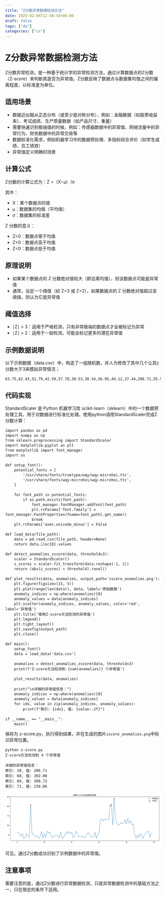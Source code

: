 ```yaml
---
title: "Z分数异常数据检测方法"
date: 2025-02-04T12:48:43+08:00
draft: false
tags: ["da"]
categories: ["cs"]
---
```


# Z分数异常数据检测方法

Z分数异常检测，是一种基于统计学的异常检测方法，通过计算数据点的Z分数（Z-score）来判断其是否为异常值。Z分数反映了数据点与数据集均值之间的偏离程度，以标准差为单位。

## 适用场景

- 数据近似服从正态分布（或至少是对称分布），例如：金融数据（如股票收益率）、考试成绩、生产质量数据（如产品尺寸、重量）
- 需要快速识别极端值的时候，例如：传感器数据中的异常值、网络流量中的异常行为、财务数据中的异常交易等
- 数据标准化需求，例如机器学习中的数据预处理、多指标综合评价（如学生成绩、员工绩效）
- 异常值定义明确的场景

## 计算公式

Z分数的计算公式为：Z =（X−μ）/σ

其中：
- X：某个数据点的值
- μ：数据集的均值（平均值）
- σ：数据集的标准差

Z 分数的意义：
- Z=0：数据点等于均值
- Z>0：数据点高于均值
- Z<0：数据点低于均值

## 原理说明

- 如果某个数据点的 Z 分数绝对值较大（即远离均值），则该数据点可能是异常值
- 通常，设定一个阈值（如 Z=3 或 Z=2），如果数据点的 Z 分数绝对值超过该阈值，则认为它是异常值

## 阈值选择

- ∣Z∣ > 3：适用于严格检测，只有非常极端的数据点才会被标记为异常
- ∣Z∣ > 2：适用于一般检测，可能会标记更多的潜在异常值

## 示例数据说明

以下示例数据（data.csv）中，构造了一组随机数，并人为修改了其中几个让其z分数大于3来模拟异常情况；

```
63.75,62.43,51.79,42.50,57.78,30.53,38.54,56.05,44.12,37.44,206.71,55.50,56.02,40.32,40.78,46.88,30.66,40.39,68.34,31.88,58.10,35.47,69.57,59.48,66.84,45.56,34.63,43.30,46.87,48.85,45.41,34.33,65.25,34.86,35.52,50.05,65.33,55.70,68.85,57.02,64.62,35.78,39.80,69.44,62.43,39.23,43.59,38.58,45.01,36.83,36.40,52.71,63.07,52.09,39.17,40.18,39.03,65.55,31.97,50.84,57.35,129.51,134.86,121.94,132.03,130.88,130.33,128.39,202.08,208.72,100.55,239.86,130.93,111.57,101.99,105.49,116.00,107.51,111.02,131.58,107.05,136.89,111.09,124.50,103.30,107.55,55.65,31.15,48.87,36.01,57.97,47.08,32.42,51.04,55.61,68.73,68.66,36.25,57.20,62.03
```

## 代码实现

StandardScaler 是 Python 机器学习库 scikit-learn（sklearn）中的一个数据预处理工具，用于对数据进行标准化处理。使用python调用StandardScaler完成Z分数计算：

```
import pandas as pd
import numpy as np
from sklearn.preprocessing import StandardScaler
import matplotlib.pyplot as plt
from matplotlib import font_manager
import os

def setup_font():
    potential_fonts = [
        '/usr/share/fonts/truetype/wqy/wqy-microhei.ttc',
        '/usr/share/fonts/wqy-microhei/wqy-microhei.ttc',
    ]
    
    for font_path in potential_fonts:
        if os.path.exists(font_path):
            font_manager.fontManager.addfont(font_path)
            plt.rcParams['font.family'] = font_manager.FontProperties(fname=font_path).get_name()
            break
    plt.rcParams['axes.unicode_minus'] = False

def load_data(file_path):
    data = pd.read_csv(file_path, header=None)
    return data.iloc[0].values

def detect_anomalies_zscore(data, threshold=3):
    scaler = StandardScaler()
    z_scores = scaler.fit_transform(data.reshape(-1, 1))
    return (abs(z_scores) > threshold).ravel()

def plot_results(data, anomalies, output_path='zscore_anomalies.png'):
    plt.figure(figsize=(15, 5))
    plt.plot(range(len(data)), data, label='原始数据')
    anomaly_indices = np.where(anomalies)[0]
    anomaly_values = data[anomaly_indices]
    plt.scatter(anomaly_indices, anomaly_values, color='red', label='异常值')
    plt.title('使用Z-score方法检测的异常值')
    plt.legend()
    plt.tight_layout()
    plt.savefig(output_path)
    plt.close()

def main():
    setup_font()
    data = load_data('data.csv')
    
    anomalies = detect_anomalies_zscore(data, threshold=3)
    print(f'Z-score方法检测到 {sum(anomalies)} 个异常值')
    
    plot_results(data, anomalies)
    
    print("\n详细的异常值信息：")
    anomaly_indices = np.where(anomalies)[0]
    anomaly_values = data[anomaly_indices]
    for idx, value in zip(anomaly_indices, anomaly_values):
        print(f"索引: {idx}, 值: {value:.2f}")

if __name__ == "__main__":
    main() 
```

保存为 z-score.py，执行得到结果，并在生成的图片`zscore_anomalies.png`中标识异常位置。

```
python z-score.py
Z-score方法检测到 4 个异常值

详细的异常值信息：
索引: 10, 值: 206.71
索引: 68, 值: 202.08
索引: 69, 值: 208.72
索引: 71, 值: 239.86
```

![](res/2025-0204-zscore_anomalies.png)

可见，通过Z分数成功识别了示例数据中的异常值。

## 注意事项

需要注意的是，通过Z分数进行异常数据检测，只是异常数据检测中的基础方法之一，只在限定的条件下适用。